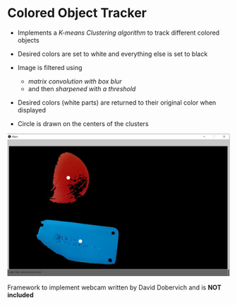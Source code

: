 # Colored Object Tracker
- Implements a *K-means Clustering algorithm* to track different colored objects

- Desired colors are set to white and everything else is set to black

- Image is filtered using
  - *matrix convolution with box blur*
  - and then *sharpened with a threshold*
  
- Desired colors (white parts) are returned to their original color when displayed
  
- Circle is drawn on the centers of the clusters


![Image of Object Tracker](ObjectTrackerByColor.jpg)

Framework to implement webcam written by David Dobervich and is **NOT included**
